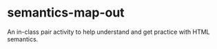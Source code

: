 # semantics-map-out
An in-class pair activity to help understand and get practice with HTML semantics.

